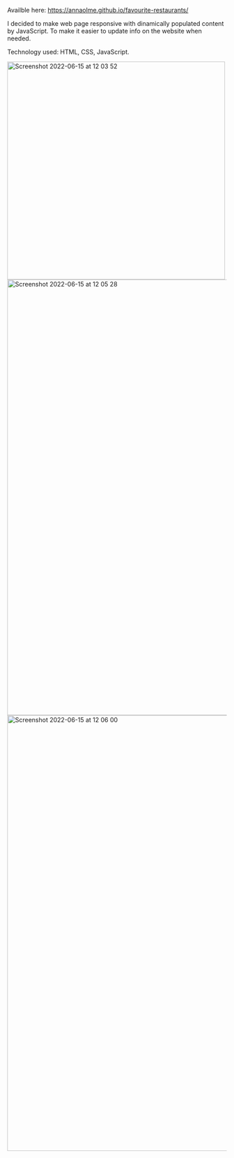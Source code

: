 Availble here: https://annaolme.github.io/favourite-restaurants/

I decided to make web page responsive with dinamically populated content by JavaScript. To make it easier to update info on the website when needed.

Technology used: HTML, CSS, JavaScript.


<img width="500" alt="Screenshot 2022-06-15 at 12 03 52" src="https://user-images.githubusercontent.com/54401056/173790670-6764004e-f0a2-4d5e-8c69-df165d7c2281.png">

<img width="1000" alt="Screenshot 2022-06-15 at 12 05 28" src="https://user-images.githubusercontent.com/54401056/173791069-4c7cb752-2440-4f7f-bbca-f9a8ae5a4039.png">
<img width="1000" alt="Screenshot 2022-06-15 at 12 06 00" src="https://user-images.githubusercontent.com/54401056/173791107-6e4b7e7f-aeaf-4f4c-9c3b-2ac07571a01b.png">
